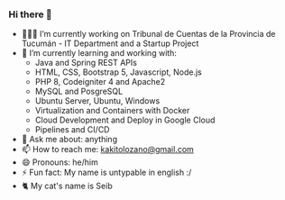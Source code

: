 ### Hi there 👋

- 👨🏽‍💼 I’m currently working on Tribunal de Cuentas de la Provincia de Tucumán - IT Department and a Startup Project
- 📖 I’m currently learning and working with:
    - Java and Spring REST APIs 
    - HTML, CSS, Bootstrap 5, Javascript, Node.js 
    - PHP 8, Codeigniter 4 and Apache2 
    - MySQL and PosgreSQL 
    - Ubuntu Server, Ubuntu, Windows 
    - Virtualization and Containers with Docker 
    - Cloud Development and Deploy in Google Cloud
    - Pipelines and CI/CD
- 💬 Ask me about: anything
- 📫 How to reach me: kakitolozano@gmail.com
- 😄 Pronouns: he/him
- ⚡ Fun fact: My name is untypable in english :/
- 🐈 My cat's name is Seib

